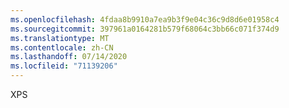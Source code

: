 ```yaml
---
ms.openlocfilehash: 4fdaa8b9910a7ea9b3f9e04c36c9d8d6e01958c4
ms.sourcegitcommit: 397961a0164281b579f68064c3bb66c071f374d9
ms.translationtype: MT
ms.contentlocale: zh-CN
ms.lasthandoff: 07/14/2020
ms.locfileid: "71139206"
---
```

XPS
